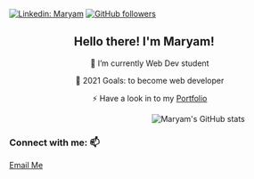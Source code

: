 [![Linkedin: Maryam](https://img.shields.io/badge/-MaryamPayenda-blue?style=flat-square&logo=Linkedin&logoColor=white&link=https://www.linkedin.com/in/maryam-payenda-1844a7140/)](https://www.linkedin.com/in/maryam-payenda-1844a7140/) 
[![GitHub followers](https://img.shields.io/github/followers/MaryamPayenda?style=social)](https://github.com/MaryamPayenda)

<h2 align="center">Hello there! I'm Maryam! <img src="https://media.giphy.com/media/hvRJCLFzcasrR4ia7z/giphy.gif" width="15"></h2>
<!-- <img align='right' src="https://user-images.githubusercontent.com/20128950/124126521-08e52680-da7b-11eb-81c0-c8d9b0a99315.gif" width="210">   -->

<p align="center"> 🌱 I’m currently Web Dev student  </p>
<p align="center"> 🥅 2021 Goals: to become web developer  </p>
<p align="center"> ⚡ Have a look in to my <a href="https://maryampayenda.github.io/portfolio-react/">Portfolio</a></p>


&nbsp; &nbsp; &nbsp; &nbsp; &nbsp; &nbsp; &nbsp; &nbsp; &nbsp; &nbsp; &nbsp; &nbsp;&nbsp; &nbsp; &nbsp; &nbsp; &nbsp;&nbsp; &nbsp; &nbsp; &nbsp; &nbsp;&nbsp; &nbsp; &nbsp; &nbsp; &nbsp;&nbsp; &nbsp; &nbsp; &nbsp; &nbsp; &nbsp; &nbsp; &nbsp;![Maryam's GitHub stats](https://github-readme-stats.vercel.app/api?username=MaryamPayenda&show_icons=true&theme=radical)
 

### Connect with me: 📫

 <a href="mailto:maryampayanda12@gmail.com"> Email Me </a>




